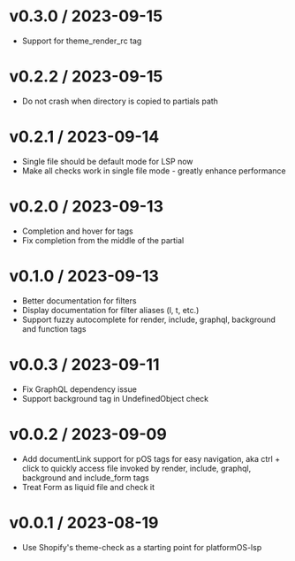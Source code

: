 v0.3.0 / 2023-09-15
==================

  * Support for theme_render_rc tag

v0.2.2 / 2023-09-15
==================

  * Do not crash when directory is copied to partials path

v0.2.1 / 2023-09-14
==================

  * Single file should be default mode for LSP now
  * Make all checks work in single file mode - greatly enhance performance

v0.2.0 / 2023-09-13
==================

  * Completion and hover for tags
  * Fix completion from the middle of the partial

v0.1.0 / 2023-09-13
==================

  * Better documentation for filters
  * Display documentation for filter aliases (l, t, etc.)
  * Support fuzzy autocomplete for render, include, graphql, background and function tags

v0.0.3 / 2023-09-11
==================

  * Fix GraphQL dependency issue
  * Support background tag in UndefinedObject check

v0.0.2 / 2023-09-09
==================

  * Add documentLink support for pOS tags for easy navigation, aka ctrl + click to quickly access file invoked by render, include, graphql, background and include_form tags
  * Treat Form as liquid file and check it

v0.0.1 / 2023-08-19
==================

  * Use Shopify's theme-check as a starting point for platformOS-lsp
